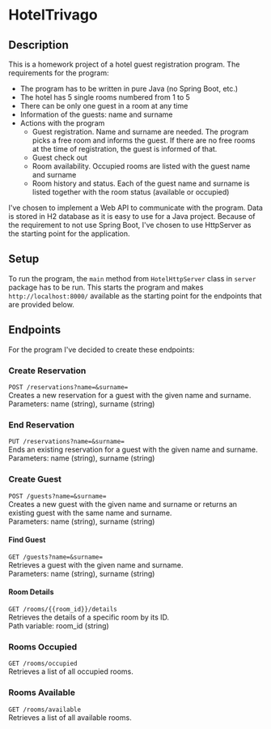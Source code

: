 # HotelTrivago
## Description
This is a homework project of a hotel guest registration program. The requirements for the program:
- The program has to be written in pure Java (no Spring Boot, etc.)
- The hotel has 5 single rooms numbered from 1 to 5
- There can be only one guest in a room at any time
- Information of the guests: name and surname
- Actions with the program
  - Guest registration. Name and surname are needed. The program picks a free room and informs the guest. If there are no free rooms at the time of registration, the guest is informed of that.
  - Guest check out 
  - Room availability. Occupied rooms are listed with the guest name and surname
  - Room history and status. Each of the guest name and surname is listed together with the room status (available or occupied)

I've chosen to implement a Web API to communicate with the program. Data is stored in H2 database as it is easy to use for a Java project. Because of the requirement to not use Spring Boot, I've chosen to use HttpServer as the starting point for the application.
## Setup
To run the program, the `main` method from `HotelHttpServer` class in `server` package has to be run. This starts the program and makes `http://localhost:8000/` available as the starting point for the endpoints that are provided below.
## Endpoints
For the program I've decided to create these endpoints:
### Create Reservation
`POST /reservations?name=&surname=`\
Creates a new reservation for a guest with the given name and surname.\
Parameters: name (string), surname (string)
### End Reservation
`PUT /reservations?name=&surname=`\
Ends an existing reservation for a guest with the given name and surname.\
Parameters: name (string), surname (string)
### Create Guest
`POST /guests?name=&surname=`\
Creates a new guest with the given name and surname or returns an existing guest with the same name and surname.\
Parameters: name (string), surname (string)
#### Find Guest
`GET /guests?name=&surname=`\
Retrieves a guest with the given name and surname.\
Parameters: name (string), surname (string)
#### Room Details
`GET /rooms/{{room_id}}/details`\
Retrieves the details of a specific room by its ID.\
Path variable: room_id (string)
### Rooms Occupied
`GET /rooms/occupied`\
Retrieves a list of all occupied rooms.
### Rooms Available
`GET /rooms/available`\
Retrieves a list of all available rooms.